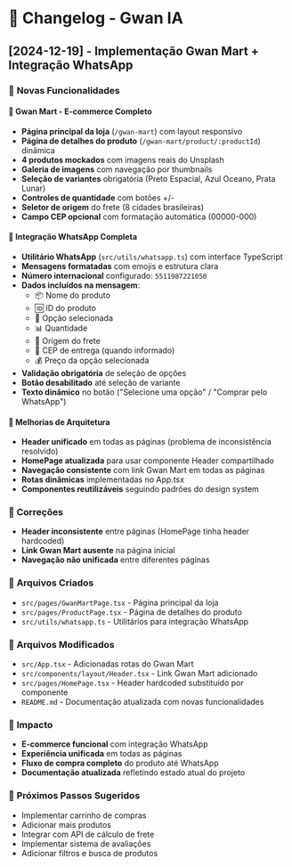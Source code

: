 # 📝 Changelog - Gwan IA

## [2024-12-19] - Implementação Gwan Mart + Integração WhatsApp

### 🚀 **Novas Funcionalidades**

#### **🛒 Gwan Mart - E-commerce Completo**
- **Página principal da loja** (`/gwan-mart`) com layout responsivo
- **Página de detalhes do produto** (`/gwan-mart/product/:productId`) dinâmica
- **4 produtos mockados** com imagens reais do Unsplash
- **Galeria de imagens** com navegação por thumbnails
- **Seleção de variantes** obrigatória (Preto Espacial, Azul Oceano, Prata Lunar)
- **Controles de quantidade** com botões +/- 
- **Seletor de origem** do frete (8 cidades brasileiras)
- **Campo CEP opcional** com formatação automática (00000-000)

#### **📱 Integração WhatsApp Completa**
- **Utilitário WhatsApp** (`src/utils/whatsapp.ts`) com interface TypeScript
- **Mensagens formatadas** com emojis e estrutura clara
- **Número internacional** configurado: `5511987221050`
- **Dados incluídos na mensagem**:
  - 📦 Nome do produto
  - 🆔 ID do produto  
  - 🎨 Opção selecionada
  - 📊 Quantidade
  - 🚚 Origem do frete
  - 📍 CEP de entrega (quando informado)
  - 💰 Preço da opção selecionada
- **Validação obrigatória** de seleção de opções
- **Botão desabilitado** até seleção de variante
- **Texto dinâmico** no botão ("Selecione uma opção" / "Comprar pelo WhatsApp")

#### **🔧 Melhorias de Arquitetura**
- **Header unificado** em todas as páginas (problema de inconsistência resolvido)
- **HomePage atualizada** para usar componente Header compartilhado
- **Navegação consistente** com link Gwan Mart em todas as páginas
- **Rotas dinâmicas** implementadas no App.tsx
- **Componentes reutilizáveis** seguindo padrões do design system

### 🐛 **Correções**
- **Header inconsistente** entre páginas (HomePage tinha header hardcoded)
- **Link Gwan Mart ausente** na página inicial
- **Navegação não unificada** entre diferentes páginas

### 📁 **Arquivos Criados**
- `src/pages/GwanMartPage.tsx` - Página principal da loja
- `src/pages/ProductPage.tsx` - Página de detalhes do produto  
- `src/utils/whatsapp.ts` - Utilitários para integração WhatsApp

### 📝 **Arquivos Modificados**
- `src/App.tsx` - Adicionadas rotas do Gwan Mart
- `src/components/layout/Header.tsx` - Link Gwan Mart adicionado
- `src/pages/HomePage.tsx` - Header hardcoded substituído por componente
- `README.md` - Documentação atualizada com novas funcionalidades

### 🎯 **Impacto**
- **E-commerce funcional** com integração WhatsApp
- **Experiência unificada** em todas as páginas
- **Fluxo de compra completo** do produto até WhatsApp
- **Documentação atualizada** refletindo estado atual do projeto

### 🔄 **Próximos Passos Sugeridos**
- Implementar carrinho de compras
- Adicionar mais produtos
- Integrar com API de cálculo de frete
- Implementar sistema de avaliações
- Adicionar filtros e busca de produtos
